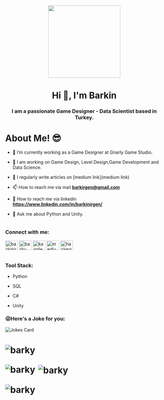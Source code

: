 <h1><p align="center">
  <img src="https://miro.medium.com/max/2048/1*OohqW5DGh9CQS4hLY5FXzA.png" height="230"/>
</p>

<h1 align="center">Hi 👋, I'm Barkin</h1>
<h3 align="center">I am a passionate Game Designer - Data Scientist based in Turkey.</h3>



<h1>About Me! 😎</h1>
 
- 🌱 I’m currently working as a Game Designer at Gnarly Game Studio.

- 👯 I am working on Game Design, Level Design,Game Development and Data Science.

- 📝 I regularly write articles on [medium link](medium link)

- 📫 How to reach me via mail **barkirgen@gmail.com**

- 📄 How to reach me via linkedin **https://www.linkedin.com/in/barkinirgen/**

- 💬 Ask me about Python and Unity.


<h1><h3 align="left">Connect with me:</h3>
<p align="left">
<a href="https://linkedin.com/in/barkinirgen" target="blank"><img align="center" src="https://raw.githubusercontent.com/rahuldkjain/github-profile-readme-generator/master/src/images/icons/Social/linked-in-alt.svg" alt="barkinirgen" height="30" width="40" /></a>
<a href="https://stackoverflow.com/users/barky" target="blank"><img align="center" src="https://raw.githubusercontent.com/rahuldkjain/github-profile-readme-generator/master/src/images/icons/Social/stack-overflow.svg" alt="barky" height="30" width="40" /></a>
<a href="https://kaggle.com/kaggle" target="blank"><img align="center" src="https://raw.githubusercontent.com/rahuldkjain/github-profile-readme-generator/master/src/images/icons/Social/kaggle.svg" alt="kaggle" height="30" width="40" /></a>
<a href="https://medium.com/medium" target="blank"><img align="center" src="https://raw.githubusercontent.com/rahuldkjain/github-profile-readme-generator/master/src/images/icons/Social/medium.svg" alt="medium" height="30" width="40" /></a>
<a href="https://www.hackerrank.com/hackerr" target="blank"><img align="center" src="https://raw.githubusercontent.com/rahuldkjain/github-profile-readme-generator/master/src/images/icons/Social/hackerrank.svg" alt="hackerr" height="30" width="40" /></a>
</p>

<h1><h3 align="left">Tool Stack:</h3>
  
- Python
  
- SQL
  
- C#
  
- Unity
 
    
 ### 😜Here's a Joke for you:
<img src="https://readme-jokes.vercel.app/api" alt="Jokes Card" />

  
<h1><p align="left"> <img src="https://komarev.com/ghpvc/?username=barky&label=Profile%20views&color=0e75b6&style=flat" alt="barky" /> </p>

<p><img align="left" src="https://github-readme-stats.vercel.app/api/top-langs?username=barky&show_icons=true&locale=en&layout=compact" alt="barky" /></p>

<p>&nbsp;<img align="center" src="https://github-readme-stats.vercel.app/api?username=barky&show_icons=true&locale=en" alt="barky" /></p>

<p><img align="center" src="https://github-readme-streak-stats.herokuapp.com/?user=barky&" alt="barky" /></p>
